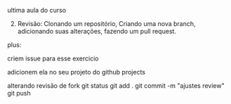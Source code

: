 ultima aula do curso

2) Revisão: Clonando um repositório, Criando uma nova branch, adicionando suas alterações, fazendo um pull request. 

plus:

criem issue para esse exercicio

adicionem ela  no seu projeto do github projects

alterando revisão de fork
git status
git add .
git commit -m "ajustes review"
git push

